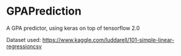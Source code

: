 # GPAPrediction

A GPA predictor, using keras on top of tensorflow 2.0

Dataset used: https://www.kaggle.com/luddarell/101-simple-linear-regressioncsv

